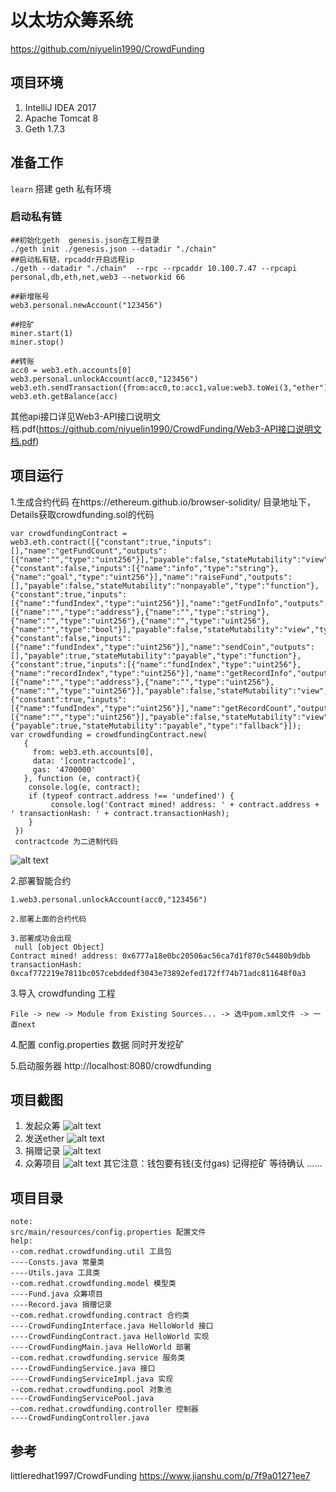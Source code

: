 # 以太坊众筹系统
https://github.com/niyuelin1990/CrowdFunding

## 项目环境
1. IntelliJ IDEA 2017 
2. Apache Tomcat 8
3. Geth 1.7.3

## 准备工作
`learn` 搭建 geth 私有环境

### 启动私有链
``` 
##初始化geth  genesis.json在工程目录
./geth init ./genesis.json --datadir "./chain"
##启动私有链，rpcaddr开启远程ip
./geth --datadir "./chain"  --rpc --rpcaddr 10.100.7.47 --rpcapi personal,db,eth,net,web3 --networkid 66

##新增账号
web3.personal.newAccount("123456")

##挖矿
miner.start(1)
miner.stop()

##转账
acc0 = web3.eth.accounts[0]
web3.personal.unlockAccount(acc0,"123456")
web3.eth.sendTransaction({from:acc0,to:acc1,value:web3.toWei(3,"ether")})
web3.eth.getBalance(acc)
```
其他api接口详见Web3-API接口说明文档.pdf(https://github.com/niyuelin1990/CrowdFunding/Web3-API接口说明文档.pdf)


## 项目运行
1.生成合约代码
在https://ethereum.github.io/browser-solidity/ 目录地址下，Details获取crowdfunding.sol的代码
```
var crowdfundingContract = web3.eth.contract([{"constant":true,"inputs":[],"name":"getFundCount","outputs":[{"name":"","type":"uint256"}],"payable":false,"stateMutability":"view","type":"function"},{"constant":false,"inputs":[{"name":"info","type":"string"},{"name":"goal","type":"uint256"}],"name":"raiseFund","outputs":[],"payable":false,"stateMutability":"nonpayable","type":"function"},{"constant":true,"inputs":[{"name":"fundIndex","type":"uint256"}],"name":"getFundInfo","outputs":[{"name":"","type":"address"},{"name":"","type":"string"},{"name":"","type":"uint256"},{"name":"","type":"uint256"},{"name":"","type":"bool"}],"payable":false,"stateMutability":"view","type":"function"},{"constant":false,"inputs":[{"name":"fundIndex","type":"uint256"}],"name":"sendCoin","outputs":[],"payable":true,"stateMutability":"payable","type":"function"},{"constant":true,"inputs":[{"name":"fundIndex","type":"uint256"},{"name":"recordIndex","type":"uint256"}],"name":"getRecordInfo","outputs":[{"name":"","type":"address"},{"name":"","type":"uint256"},{"name":"","type":"uint256"}],"payable":false,"stateMutability":"view","type":"function"},{"constant":true,"inputs":[{"name":"fundIndex","type":"uint256"}],"name":"getRecordCount","outputs":[{"name":"","type":"uint256"}],"payable":false,"stateMutability":"view","type":"function"},{"payable":true,"stateMutability":"payable","type":"fallback"}]);
var crowdfunding = crowdfundingContract.new(
   {
     from: web3.eth.accounts[0], 
     data: '[contractcode]', 
     gas: '4700000'
   }, function (e, contract){
    console.log(e, contract);
    if (typeof contract.address !== 'undefined') {
         console.log('Contract mined! address: ' + contract.address + ' transactionHash: ' + contract.transactionHash);
    }
 })
 contractcode 为二进制代码
```
![alt text](docs/5.png "contract")

2.部署智能合约
```
1.web3.personal.unlockAccount(acc0,"123456")

2.部署上面的合约代码

3.部署成功会出现
 null [object Object]
Contract mined! address: 0x6777a18e0bc20506ac56ca7d1f870c54480b9dbb transactionHash: 0xcaf772219e7811bc057cebddedf3043e73892efed172ff74b71adc811648f0a3
```

3.导入 crowdfunding 工程
```
File -> new -> Module from Existing Sources... -> 选中pom.xml文件 -> 一直next
```
4.配置 config.properties 数据  同时开发挖矿

5.启动服务器 http://localhost:8080/crowdfunding


## 项目截图
1. 发起众筹
![alt text](docs/1.png "title")
2. 发送ether
![alt text](docs/2.png "title")
3. 捐赠记录
![alt text](docs/3.png "title")
4. 众筹项目
![alt text](docs/4.png "title")
其它注意：钱包要有钱(支付gas) 记得挖矿 等待确认 ......


## 项目目录
```
note:
src/main/resources/config.properties 配置文件
help:
--com.redhat.crowdfunding.util 工具包
----Consts.java 常量类
----Utils.java 工具类
--com.redhat.crowdfunding.model 模型类
----Fund.java 众筹项目
----Record.java 捐赠记录
--com.redhat.crowdfunding.contract 合约类
----CrowdFundingInterface.java HelloWorld 接口
----CrowdFundingContract.java HelloWorld 实现
----CrowdFundingMain.java HelloWorld 部署
--com.redhat.crowdfunding.service 服务类
----CrowdFundingService.java 接口
----CrowdFundingServiceImpl.java 实现
--com.redhat.crowdfunding.pool 对象池
----CrowdFundingServicePool.java
--com.redhat.crowdfunding.controller 控制器
----CrowdFundingController.java
```
## 参考
littleredhat1997/CrowdFunding
https://www.jianshu.com/p/7f9a01271ee7